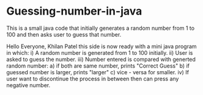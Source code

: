 # Guessing-number-in-java
This is a small java code that initially generates a random number from 1 to 100 and then asks user to guess that number.

Hello Everyone, Khilan Patel this side is now ready with a mini java program in which:
i)   A random number is generated from 1 to 100 initially.
ii)  User is asked to guess the number.
iii) Number entered is compared with generted random number:
      a) if both are same number, prints "Correct Guess"
      b) if guessed number is larger, prints "larger"
      c) vice - versa for smaller.
iv)  If user want to discontinue the process in between then can press any negative number.
